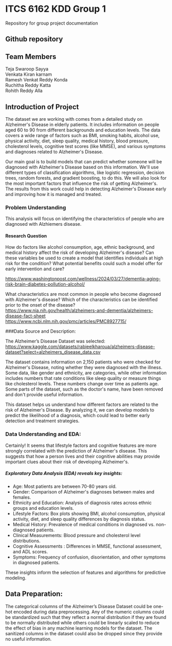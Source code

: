 # ITCS 6162 KDD Group 1
Repository for group project documentation

## Github repository


## Team Members
Teja Swaroop Sayya<br>
Venkata Kiran karnam<br>
Ramesh Venkat Reddy Konda<br>
Ruchitha Reddy Katta<br>
Rohith Reddy Alla<br>


## Introduction of Project
The dataset we are working with comes from a detailed study on Alzheimer's Disease in elderly patients. It includes information on people aged 60 to 90 from different backgrounds and education levels. The data covers a wide range of factors such as BMI, smoking habits, alcohol use, physical activity, diet, sleep quality, medical history, blood pressure, cholesterol levels, cognitive test scores (like MMSE), and various symptoms and diagnoses related to Alzheimer's Disease.

Our main goal is to build models that can predict whether someone will be diagnosed with Alzheimer's Disease based on this information. We'll use different types of classification algorithms, like logistic regression, decision trees, random forests, and gradient boosting, to do this. We will also look for the most important factors that influence the risk of getting Alzheimer's. The results from this work could help in detecting Alzheimer's Disease early and improving how it is managed and treated.

### Problem Understanding
This analysis will focus on identifying the characteristics of people who are diagnosed with Alzhiemers disease.

#### Research Question
How do factors like alcohol consumption, age, ethnic background, and medical history affect the risk of developing Alzheimer's disease? Can these variables be used to create a model that identifies individuals at high risk for the condition? What potential benefits could such a model offer for early intervention and care?

https://www.washingtonpost.com/wellness/2024/03/27/dementia-aging-risk-brain-diabetes-pollution-alcohol/

What characteristics are most common in people who become diagnosed with Alzheimer's disease?
Which of the characteristics can be identified prior to the onset of the disease?
https://www.nia.nih.gov/health/alzheimers-and-dementia/alzheimers-disease-fact-sheet https://www.ncbi.nlm.nih.gov/pmc/articles/PMC8927715/

###Data Source and Description:

The Alzheimer’s Disease Dataset was selected:
https://www.kaggle.com/datasets/rabieelkharoua/alzheimers-disease-dataset?select=alzheimers_disease_data.csv

The dataset contains information on 2,150 patients who were checked for Alzheimer's Disease, noting whether they were diagnosed with the illness. Some data, like gender and ethnicity, are categories, while other information includes numbers that rate conditions like sleep quality or measure things like cholesterol levels. These numbers change over time as patients age. Some parts of the dataset, such as the doctor's name, have been removed and don't provide useful information.

This dataset helps us understand how different factors are related to the risk of Alzheimer's Disease. By analyzing it, we can develop models to predict the likelihood of a diagnosis, which could lead to better early detection and treatment strategies.


### Data Understanding and EDA:
Certainly! It seems that lifestyle factors and cognitive features are more strongly correlated with the prediction of Alzheimer's disease. This suggests that how a person lives and their cognitive abilities may provide important clues about their risk of developing Alzheimer's.


##### Exploratory Data Analysis (EDA) reveals key insights:
- Age: Most patients are between 70-80 years old.
- Gender: Comparison of Alzheimer's diagnoses between males and females.
- Ethnicity and Education: Analysis of diagnosis rates across ethnic groups and education levels.
- Lifestyle Factors: Box plots showing BMI, alcohol consumption, physical activity, diet, and sleep quality differences by diagnosis status.
- Medical History: Prevalence of medical conditions in diagnosed vs. non-diagnosed patients.
- Clinical Measurements: Blood pressure and cholesterol level distributions.
- Cognitive Assessments : Differences in MMSE, functional assessment, and ADL scores.
- Symptoms: Frequency of confusion, disorientation, and other symptoms in diagnosed patients.

These insights inform the selection of features and algorithms for predictive modeling. 



## Data Preparation:

The categorical columns of the Alzheimer’s Disease Dataset could be one-hot encoded during data preprocessing. Any of the numeric columns could be standardized such that they reflect a normal distribution if they are found to be normally distributed while others could be linearly scaled to reduce the effect of bias in any machine learning models for the dataset. The sanitized columns in the dataset could also be dropped since they provide no useful information.

